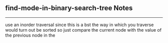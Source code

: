 <h2>find-mode-in-binary-search-tree Notes</h2><hr>use an inorder traversal since this is a bst
the way in which you traverse would turn out be sorted so just compare the current node with the value of the previous node in the 